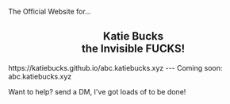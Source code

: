 The Official Website for...
<center>
<h2>Katie Bucks<br>
the Invisible FUCKS!</h2>
</center>
https://katiebucks.github.io/abc.katiebucks.xyz
---
Coming soon: abc.katiebucks.xyz

Want to help? send a DM, I've got loads of to be done!
